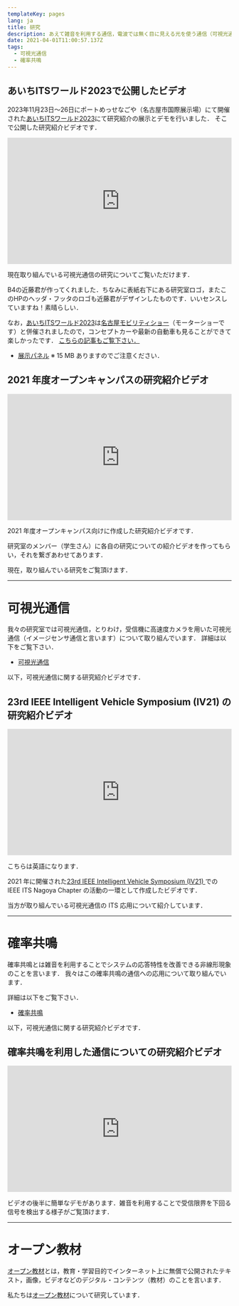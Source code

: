 ```yaml
---
templateKey: pages
lang: ja
title: 研究
description: あえて雑音を利用する通信，電波では無く目に見える光を使う通信（可視光通信），機械学習を活用した通信，超音波の応用など既存の通信の枠を超えたところからアプローチをすることで，通信の本質に迫ることを目指しています．
date: 2021-04-01T11:00:57.137Z
tags:
  - 可視光通信
  - 確率共鳴
---
```


## あいちITSワールド2023で公開したビデオ

2023年11月23日〜26日にポートめっせなごや（名古屋市国際展示場）にて開催された[あいちITSワールド2023](https://aichi-its.jp/itsworld/)にて研究紹介の展示とデモを行いました．
そこで公開した研究紹介ビデオです．

<div style="padding:56.25% 0 0 0;position:relative;"><iframe src="https://player.vimeo.com/video/902135247?badge=0&amp;autopause=0&amp;player_id=0&amp;app_id=58479" frameborder="0" allow="autoplay; fullscreen; picture-in-picture" style="position:absolute;top:0;left:0;width:100%;height:100%;" title="あいちITSワールド2023"></iframe></div><script src="https://player.vimeo.com/api/player.js"></script>


現在取り組んでいる可視光通信の研究についてご覧いただけます．

B4の近藤君が作ってくれました．ちなみに表紙右下にある研究室ロゴ，またこのHPのヘッダ・フッタのロゴも近藤君がデザインしたものです．いいセンスしていますね！素晴らしい．

なお，[あいちITSワールド2023](https://aichi-its.jp/itsworld/)は[名古屋モビリティショー](https://www.nagoya-mobilityshow.jp)（モーターショーです）と併催されましたので，コンセプトカーや最新の自動車も見ることができて楽しかったです．
[こちらの記事もご覧下さい．](/news/20231123%E2%88%92Aichi-ITS-World/)

- [展示パネル](20231123-Aichi-ITS-World-2023.pdf) ※ 15 MB ありますのでご注意ください．


## 2021 年度オープンキャンパスの研究紹介ビデオ

<div style="padding:56.25% 0 0 0;position:relative;"><iframe src="https://player.vimeo.com/video/631918341?h=edbf01e210&amp;badge=0&amp;autopause=0&amp;player_id=0&amp;app_id=58479" frameborder="0" allow="autoplay; fullscreen; picture-in-picture" allowfullscreen style="position:absolute;top:0;left:0;width:100%;height:100%;" title="open-campus_yamazato"></iframe></div><script src="https://player.vimeo.com/api/player.js"></script>


2021 年度オープンキャンパス向けに作成した研究紹介ビデオです．

研究室のメンバー（学生さん）に各自の研究についての紹介ビデオを作ってもらい，それを繋ぎあわせてあります．

現在，取り組んでいる研究をご覧頂けます．

------

# 可視光通信

我々の研究室では可視光通信，とりわけ，受信機に高速度カメラを用いた可視光通信（イメージセンサ通信と言います）について取り組んでいます．
詳細は以下をご覧下さい．

- [可視光通信](/research/Visible-light-communications/)

以下，可視光通信に関する研究紹介ビデオです．

## 23rd IEEE Intelligent Vehicle Symposium (IV21) の研究紹介ビデオ

<div style="padding:56.25% 0 0 0;position:relative;"><iframe src="https://player.vimeo.com/video/631908435?h=ebe66dc0ed&amp;badge=0&amp;autopause=0&amp;player_id=0&amp;app_id=58479" frameborder="0" allow="autoplay; fullscreen; picture-in-picture" allowfullscreen style="position:absolute;top:0;left:0;width:100%;height:100%;" title="IV21_Nagoya_University_Yamazato"></iframe></div><script src="https://player.vimeo.com/api/player.js"></script>


こちらは英語になります．

2021 年に開催された[23rd IEEE Intelligent Vehicle Symposium (IV21) ](https://2021.ieee-iv.org/)での IEEE ITS Nagoya Chapter の活動の一環として作成したビデオです．

当方が取り組んでいる可視光通信の ITS 応用について紹介しています．

--------

# 確率共鳴

確率共鳴とは雑音を利用することでシステムの応答特性を改善できる非線形現象のことを言います．
我々はこの確率共鳴の通信への応用について取り組んでいます．

詳細は以下をご覧下さい．

- [確率共鳴](/research/Stochastic-resonance/)

以下，可視光通信に関する研究紹介ビデオです．

## 確率共鳴を利用した通信についての研究紹介ビデオ

<div style="padding:56.25% 0 0 0;position:relative;"><iframe src="https://player.vimeo.com/video/499501573?h=57a52fd782&amp;badge=0&amp;autopause=0&amp;player_id=0&amp;app_id=58479" frameborder="0" allow="autoplay; fullscreen; picture-in-picture" allowfullscreen style="position:absolute;top:0;left:0;width:100%;height:100%;" title="確率共鳴（Stochastic Resonance）"></iframe></div><script src="https://player.vimeo.com/api/player.js"></script>


ビデオの後半に簡単なデモがあります．雑音を利用することで受信限界を下回る信号を検出する様子がご覧頂けます．

---

# オープン教材

[オープン教材](/research/OER/)とは，教育・学習目的でインターネット上に無償で公開されたテキスト，画像，ビデオなどのデジタル・コンテンツ（教材）のことを言います．

私たちは[オープン教材](/research/OER/)について研究しています．
